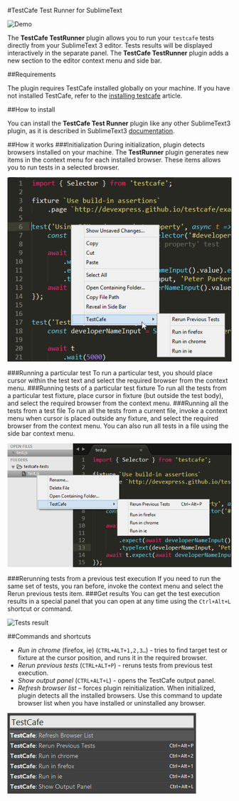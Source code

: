 #TestCafe Test Runner for SublimeText

![Demo](./images/demo.gif)

The **TestCafe TestRunner** plugin allows you to run your `testcafe` tests directly from your SublimeText 3 editor. Tests results will be displayed interactively in the separate panel.
The **TestCafe TestRunner** plugin adds a new section to the editor context menu and side bar. 

##Requirements

The plugin requires TestCafe installed globally on your machine. If you have not installed TestCafe, refer to the [installing testcafe](https://devexpress.github.io/testcafe/documentation/getting-started/#installing-testcafe) article. 

##How to install

You can install the **TestCafe Test Runner** plugin like any other SublimeText3 plugin, as it is described in SublimeText3 [documentation](https://www.sublimetext.com/docs/3/packages.html).

##How it works
###Initialization
During initialization, plugin detects browsers installed on your machine. The **TestRunner** plugin generates new items in the context menu for each installed browser. These items allows you to run tests in a selected browser. 

![Editor context menu](./images/context-menu.png)

###Running a particular test
To run a particular test, you should place cursor within the test text and select the required browser from the context menu. 
###Running tests of a particular test fixture
To run all the tests from a particular test fixture, place cursor in fixture (but outside the test body), and select the required browser from the context menu.
###Running all the tests from a test file
To run all the tests from a current file, invoke a context menu when cursor is placed outside any fixture, and select the required browser from the context menu.
You can also run all tests in a file using the side bar context menu.

![Side bar context menu](./images/side-bar-menu.png)

###Rerunning tests from a previous test execution
If you need to run the same set of tests, you ran before, invoke the context menu and select the Rerun previous tests item.
###Get results
You can get the test execution results in a special panel that you can open at any time using the `Ctrl+Alt+L` shortcut or command.

![Tests result](./images/report.png)

##Commands and shortcuts

* *Run in chrome* (firefox, ie) (`CTRL+ALT+1,2,3…`) - tries to find target test or fixture at the cursor position, and runs it in the required browser. 
* *Rerun previous tests* (`CTRL+ALT+P`) - reruns tests from previous test execution.
* *Show output panel* (`CTRL+ALT+L`) - opens the TestCafe output panel.
* *Refresh browser list* – forces plugin reinitialization. When initialized, plugin detects all the installed browsers. Use this command to update browser list when you have installed or uninstalled any browser.

![Commands](./images/commands.png)
